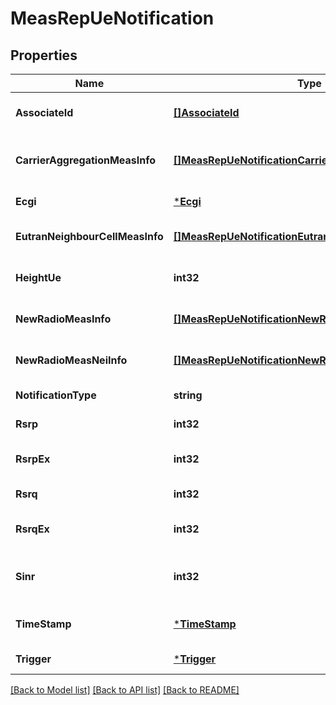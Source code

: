 # MeasRepUeNotification

## Properties
Name | Type | Description | Notes
------------ | ------------- | ------------- | -------------
**AssociateId** | [**[]AssociateId**](AssociateId.md) | 0 to N identifiers to associate the event for a specific UE or flow. | [optional] [default to null]
**CarrierAggregationMeasInfo** | [**[]MeasRepUeNotificationCarrierAggregationMeasInfo**](MeasRepUeNotification_carrierAggregationMeasInfo.md) | This parameter can be repeated to contain information of all the carriers assign for Carrier Aggregation up to M. | [optional] [default to null]
**Ecgi** | [***Ecgi**](Ecgi.md) |  | [default to null]
**EutranNeighbourCellMeasInfo** | [**[]MeasRepUeNotificationEutranNeighbourCellMeasInfo**](MeasRepUeNotification_eutranNeighbourCellMeasInfo.md) | This parameter can be repeated to contain information of all the neighbouring cells up to N. | [optional] [default to null]
**HeightUe** | **int32** | Indicates height of the UE in meters relative to the sea level as defined in ETSI TS 136.331 [i.7]. | [optional] [default to null]
**NewRadioMeasInfo** | [**[]MeasRepUeNotificationNewRadioMeasInfo**](MeasRepUeNotification_newRadioMeasInfo.md) | 5G New Radio secondary serving cells measurement information. | [optional] [default to null]
**NewRadioMeasNeiInfo** | [**[]MeasRepUeNotificationNewRadioMeasNeiInfo**](MeasRepUeNotification_newRadioMeasNeiInfo.md) | Measurement quantities concerning the 5G NR neighbours. | [optional] [default to null]
**NotificationType** | **string** | Shall be set to \&quot;MeasRepUeNotification\&quot;. | [default to null]
**Rsrp** | **int32** | Reference Signal Received Power as defined in ETSI TS 136 214 [i.5]. | [default to null]
**RsrpEx** | **int32** | Extended Reference Signal Received Power, with value mapping defined in ETSI TS 136 133 [i.16]. | [optional] [default to null]
**Rsrq** | **int32** | Reference Signal Received Quality as defined in ETSI TS 136 214 [i.5]. | [default to null]
**RsrqEx** | **int32** | Extended Reference Signal Received Quality, with value mapping defined in ETSI TS 136 133 [i.16]. | [optional] [default to null]
**Sinr** | **int32** | Reference Signal \&quot;Signal to Interference plus Noise Ratio\&quot;, with value mapping defined in ETSI TS 136 133 [i.16]. | [optional] [default to null]
**TimeStamp** | [***TimeStamp**](TimeStamp.md) |  | [optional] [default to null]
**Trigger** | [***Trigger**](Trigger.md) |  | [default to null]

[[Back to Model list]](../README.md#documentation-for-models) [[Back to API list]](../README.md#documentation-for-api-endpoints) [[Back to README]](../README.md)


